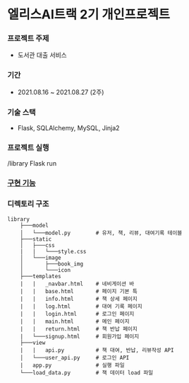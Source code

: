 # 엘리스AI트랙 2기 개인프로젝트
### 프로젝트 주제
- 도서관 대출 서비스
### 기간
- 2021.08.16 ~ 2021.08.27 (2주)
### 기술 스택
- Flask, SQLAlchemy, MySQL, Jinja2

### 프로젝트 실행
/library Flask run

### [구현 기능](https://github.com/Moon-Ji/LibraryLoan/wiki/%EA%B5%AC%ED%98%84-%EA%B8%B0%EB%8A%A5)

### 디렉토리 구조
```
library
    ├───model
    │   └───model.py        # 유저, 책, 리뷰, 대여기록 테이블
    ├───static
    │   ├───css
    |   |   └───style.css
    │   └───image
    │       ├───book_img
    │       └───icon
    ├───templates
    |   |   _navbar.html    # 네비게이션 바 
    |   |   base.html       # 페이지 기본 특
    |   |   info.html       # 책 상세 페이지
    |   |   log.html        # 대여 기록 페이지
    |   |   login.html      # 로그인 페이지
    |   |   main.html       # 메인 페이지
    |   |   return.html     # 책 반납 페이지
    |   └───signup.html     # 회원가입 페이지
    ├───view
    |   |   api.py          # 책 대여, 반납, 리뷰작성 API
    │   └───user_api.py     # 로그인 API
    |   app.py              # 실행 파일
    └───load_data.py        # 책 데이터 load 파일
```